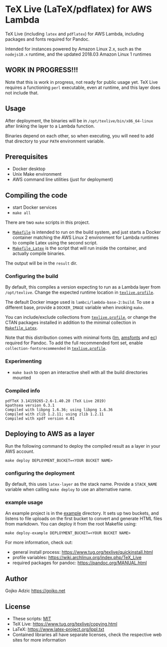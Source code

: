 # TeX Live (LaTeX/pdflatex) for AWS Lambda

TeX Live (including `latex` and `pdflatex`) for AWS Lambda, including packages and fonts required for Pandoc.

Intended for instances powered by Amazon Linux 2.x, such as the `nodejs10.x` runtime, and the updated 2018.03 Amazon Linux 1 runtimes

## WORK IN PROGRESS!!!

Note that this is work in progress, not ready for public usage yet. TeX Live requires a functioning `perl` executable, even at runtime, and this layer does not include that. 

## Usage

After deployment, the binaries will be in `/opt/texlive/bin/x86_64-linux` after linking the layer to a Lambda function. 

Binaries depend on each other, so when executing, you will need to add that directory to your `PATH` environment variable.

## Prerequisites

* Docker desktop
* Unix Make environment
* AWS command line utilities (just for deployment)

## Compiling the code

* start Docker services
* `make all`

There are two `make` scripts in this project.

* [`Makefile`](Makefile) is intended to run on the build system, and just starts a Docker container matching the AWS Linux 2 environment for Lambda runtimes to compile Latex using the second script.
* [`Makefile_Latex`](Makefile_Latex) is the script that will run inside the container, and actually compile binaries. 

The output will be in the `result` dir.

### Configuring the build

By default, this compiles a version expecting to run as a Lambda layer from `/opt/texlive`. Change the expected runtime location in [`texlive.profile`](texlive.profile).

The default Docker image used is `lambci/lambda-base-2:build`. To use a different base, provide a `DOCKER_IMAGE` variable when invoking `make`.

You can include/exclude collections from [`texlive.profile`](texlive.profile), or change the CTAN packages installed in addition to the minimal collection in [`Makefile_Latex`](Makefile_Latex).

Note that this distribution comes with minimal fonts ([lm](https://ctan.org/pkg/lm?lang=en), [amsfonts](https://ctan.org/pkg/amsfonts?lang=en) and [ec](https://ctan.org/pkg/ec?lang=en)) required for Pandoc. To add the full recommended font set, enable `collection-fontsrecommended` in [`texlive.profile`](texlive.profile).

### Experimenting

* `make bash` to open an interactive shell with all the build directories mounted

### Compiled info

```
pdfTeX 3.14159265-2.6-1.40.20 (TeX Live 2019)
kpathsea version 6.3.1
Compiled with libpng 1.6.36; using libpng 1.6.36
Compiled with zlib 1.2.11; using zlib 1.2.11
Compiled with xpdf version 4.01
```

## Deploying to AWS as a layer

Run the following command to deploy the compiled result as a layer in your AWS account.

```
make deploy DEPLOYMENT_BUCKET=<YOUR BUCKET NAME>
```

### configuring the deployment

By default, this uses `latex-layer` as the stack name. Provide a `STACK_NAME` variable when
calling `make deploy` to use an alternative name.

### example usage

An example project is in the [example](example) directory. It sets up two buckets, and listens to file uploads on the first bucket to convert and generate HTML files from markdown. You can deploy it from the root Makefile using:

```
make deploy-example DEPLOYMENT_BUCKET=<YOUR BUCKET NAME>
```

For more information, check out:

* general install process: <https://www.tug.org/texlive/quickinstall.html>
* profile variables: <https://wiki.archlinux.org/index.php/TeX_Live>
* required packages for pandoc: <https://pandoc.org/MANUAL.html>

## Author

Gojko Adzic <https://gojko.net>

## License

* These scripts: [MIT](https://opensource.org/licenses/MIT)
* TeX Live: <https://www.tug.org/texlive/copying.html>
* LaTeX: <https://www.latex-project.org/lppl.txt>
* Contained libraries all have separate licenses, check the respective web sites for more information
